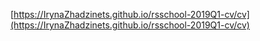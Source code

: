 [https://IrynaZhadzinets.github.io/rsschool-2019Q1-cv/cv](https://IrynaZhadzinets.github.io/rsschool-2019Q1-cv/cv)